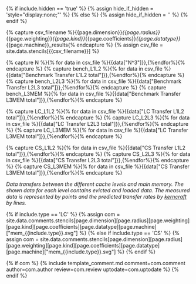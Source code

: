 {% if include.hidden == 'true' %}
	{% assign hide_if_hidden = 'style="display:none;"' %}
{% else %}
	{% assign hide_if_hidden = '' %}
{% endif %}
<div  markdown="1" class="memory" id="mem_{{include.type}}" {{hide_if_hidden}} >

{% capture csv_filename %}{{page.dimension}}_{{page.radius}}_{{page.weighting}}_{{page.kind}}_{{page.coefficients}}_{{page.datatype}}_{{page.machine}}_results{% endcapture %}
{% assign csv_file = site.data.stencils[{{csv_filename}}] %}

{% capture N %}{% for data in csv_file %}{{data["N^3"]}},{%endfor%}{% endcapture %}
{% capture bench_L1L2 %}{% for data in csv_file %}{{data["Benchmark Transfer L1L2 total"]}},{%endfor%}{% endcapture %}
{% capture bench_L2L3 %}{% for data in csv_file %}{{data["Benchmark Transfer L2L3 total"]}},{%endfor%}{% endcapture %}
{% capture bench_L3MEM %}{% for data in csv_file %}{{data["Benchmark Transfer L3MEM total"]}},{%endfor%}{% endcapture %}

{% capture LC_L1L2 %}{% for data in csv_file %}{{data["LC Transfer L1L2 total"]}},{%endfor%}{% endcapture %}
{% capture LC_L2L3 %}{% for data in csv_file %}{{data["LC Transfer L2L3 total"]}},{%endfor%}{% endcapture %}
{% capture LC_L3MEM %}{% for data in csv_file %}{{data["LC Transfer L3MEM total"]}},{%endfor%}{% endcapture %}

{% capture CS_L1L2 %}{% for data in csv_file %}{{data["CS Transfer L1L2 total"]}},{%endfor%}{% endcapture %}
{% capture CS_L2L3 %}{% for data in csv_file %}{{data["CS Transfer L2L3 total"]}},{%endfor%}{% endcapture %}
{% capture CS_L3MEM %}{% for data in csv_file %}{{data["CS Transfer L3MEM total"]}},{%endfor%}{% endcapture %}

<script>
var benchmark_l1l2 = {
  type: "scatter",
  mode: "markers",
  marker: { symbol: "cross-thin-open" },
  x: [{{N}}],
  y: [{{bench_L1L2}}],
  line: {color: '#d62728'},
  name: "L1-L2 Benchmark"
};
var benchmark_l2l3 = {
  type: "scatter",
  mode: "markers",
  marker: { symbol: "cross-thin-open" },
  x: [{{N}}],
  y: [{{bench_L2L3}}],
  line: {color: '#1f77b4'},
  name: "L2-L3 Benchmark"
};
var benchmark_l3mem = {
  type: "scatter",
  mode: "markers",
  marker: { symbol: "cross-thin-open" },
  x: [{{N}}],
  y: [{{bench_L3MEM}}],
  line: {color: '#ff7f0e'},
  name: "L3-MEM Benchmark"
};

var L1L2 = {
  type: "scatter",
  mode: "lines",
  x: [{{N}}],
  y: [{% if include.type == 'LC' %}{{LC_L1L2}}{% elsif include.type == 'CS' %}{{CS_L1L2}}{% endif %}],
  line: {color: '#d62728'},
  name: "L1-L2 with {{include.type}}"
};
var L2L3= {
  type: "scatter",
  mode: "lines",
  x: [{{N}}],
  y: [{% if include.type == 'LC' %}{{LC_L2L3}}{% elsif include.type == 'CS' %}{{CS_L2L3}}{% endif %}],
  line: {color: '#1f77b4'},
  name: "L2-L3 with {{include.type}}"
};
var L3MEM = {
  type: "scatter",
  mode: "lines",
  x: [{{N}}],
  y: [{% if include.type == 'LC' %}{{LC_L3MEM}}{% elsif include.type == 'CS' %}{{CS_L3MEM}}{% endif %}],
  line: {color: '#ff7f0e'},
  name: "L3-MEM with {{include.type}}"
};

var data = [benchmark_l1l2,benchmark_l2l3,benchmark_l3mem,L1L2,L2L3,L3MEM];

var layout = {
	xaxis: {title: "Grid Size (N^{{page.dimension | replace: 'D', ''}})",
          rangemode: "tozero"},
	yaxis: {title: 'Data Transfers [Byte/LUP]',
          rangemode: "tozero"},
  margin: { l: 50, r: 35, t: 10, b: 40},
  legend: { orientation: "h",y:1.3},
  width: 600,
  height: 450,
};

var config = {locale: 'en'};
Plotly.newPlot('mem_{{include.type}}', data, layout, config);
</script>

*Data transfers between the different cache levels and main memory. The shown data for each level contains evicted and loaded data. The measured data is represented by points and the predicted transfer rates by [kerncraft](https://github.com/RRZE-HPC/kerncraft) by lines.*

{% if include.type == 'LC' %}
	{% assign com = site.data.comments.stencils[page.dimension][page.radius][page.weighting][page.kind][page.coefficients][page.datatype][page.machine]["mem_{{include.type}}.svg"] %}
{% else if include.type == 'CS' %}
	{% assign com = site.data.comments.stencils[page.dimension][page.radius][page.weighting][page.kind][page.coefficients][page.datatype][page.machine]["mem_{{include.type}}.svg"] %}
{% endif %}

{% if com %}
{% include template_comment.md comment=com.comment author=com.author review=com.review uptodate=com.uptodate %}
{% endif %}
</div>
